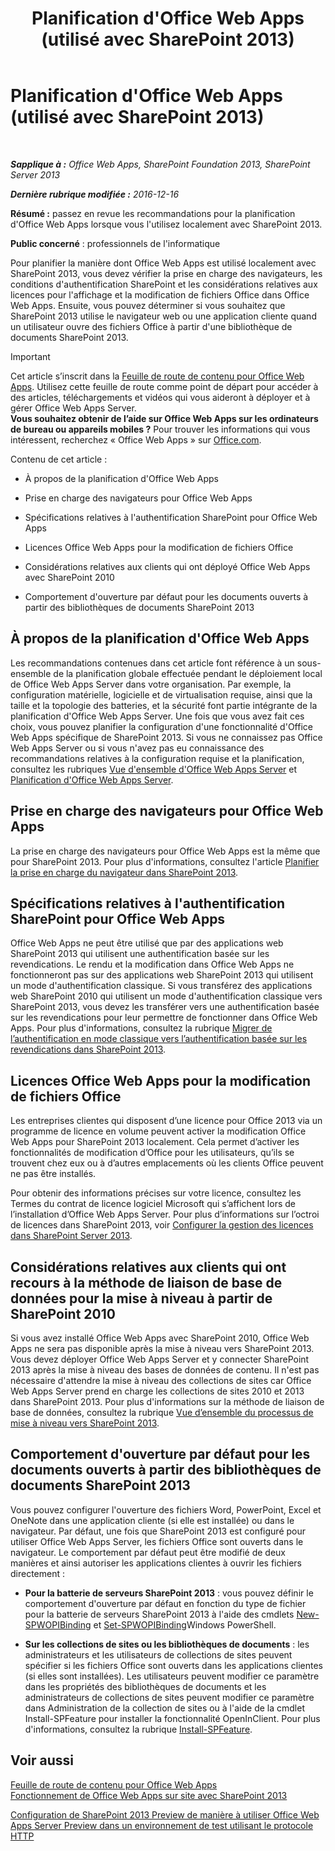 ﻿---
title: Planification d'Office Web Apps (utilisé avec SharePoint 2013)
TOCTitle: Planification d'Office Web Apps
ms:assetid: 3bd0a617-5f12-4a7e-bb75-b15c86c7e504
ms:mtpsurl: https://technet.microsoft.com/fr-fr/library/Ff431682(v=office.15)
ms:contentKeyID: 49645201
ms.date: 12/22/2017
mtps_version: v=office.15
ms.translationtype: HT
---

# Planification d'Office Web Apps (utilisé avec SharePoint 2013)

 

_**Sapplique à :** Office Web Apps, SharePoint Foundation 2013, SharePoint Server 2013_

_**Dernière rubrique modifiée :** 2016-12-16_

**Résumé :** passez en revue les recommandations pour la planification d'Office Web Apps lorsque vous l'utilisez localement avec SharePoint 2013.

**Public concerné** : professionnels de l'informatique

Pour planifier la manière dont Office Web Apps est utilisé localement avec SharePoint 2013, vous devez vérifier la prise en charge des navigateurs, les conditions d'authentification SharePoint et les considérations relatives aux licences pour l'affichage et la modification de fichiers Office dans Office Web Apps. Ensuite, vous pouvez déterminer si vous souhaitez que SharePoint 2013 utilise le navigateur web ou une application cliente quand un utilisateur ouvre des fichiers Office à partir d'une bibliothèque de documents SharePoint 2013.

> [!IMPORTANT]
> Cet article s’inscrit dans la <a href="content-roadmap-for-office-web-apps-server.md">Feuille de route de contenu pour Office Web Apps</a>. Utilisez cette feuille de route comme point de départ pour accéder à des articles, téléchargements et vidéos qui vous aideront à déployer et à gérer Office Web Apps Server.<br />
<strong>Vous souhaitez obtenir de l’aide sur Office Web Apps sur les ordinateurs de bureau ou appareils mobiles ?</strong> Pour trouver les informations qui vous intéressent, recherchez « Office Web Apps » sur <a href="http://go.microsoft.com/fwlink/p/?linkid=324961">Office.com</a>.


Contenu de cet article :

  - À propos de la planification d'Office Web Apps

  - Prise en charge des navigateurs pour Office Web Apps

  - Spécifications relatives à l'authentification SharePoint pour Office Web Apps

  - Licences Office Web Apps pour la modification de fichiers Office

  - Considérations relatives aux clients qui ont déployé Office Web Apps avec SharePoint 2010

  - Comportement d'ouverture par défaut pour les documents ouverts à partir des bibliothèques de documents SharePoint 2013

## À propos de la planification d'Office Web Apps

Les recommandations contenues dans cet article font référence à un sous-ensemble de la planification globale effectuée pendant le déploiement local de Office Web Apps Server dans votre organisation. Par exemple, la configuration matérielle, logicielle et de virtualisation requise, ainsi que la taille et la topologie des batteries, et la sécurité font partie intégrante de la planification d'Office Web Apps Server. Une fois que vous avez fait ces choix, vous pouvez planifier la configuration d'une fonctionnalité d'Office Web Apps spécifique de SharePoint 2013. Si vous ne connaissez pas Office Web Apps Server ou si vous n'avez pas eu connaissance des recommandations relatives à la configuration requise et la planification, consultez les rubriques [Vue d'ensemble d'Office Web Apps Server](office-web-apps-server-overview.md) et [Planification d'Office Web Apps Server](plan-office-web-apps-server.md).

## Prise en charge des navigateurs pour Office Web Apps

La prise en charge des navigateurs pour Office Web Apps est la même que pour SharePoint 2013. Pour plus d'informations, consultez l'article [Planifier la prise en charge du navigateur dans SharePoint 2013](https://technet.microsoft.com/fr-fr/library/cc263526\(v=office.15\)).

## Spécifications relatives à l'authentification SharePoint pour Office Web Apps

Office Web Apps ne peut être utilisé que par des applications web SharePoint 2013 qui utilisent une authentification basée sur les revendications. Le rendu et la modification dans Office Web Apps ne fonctionneront pas sur des applications web SharePoint 2013 qui utilisent un mode d'authentification classique. Si vous transférez des applications web SharePoint 2010 qui utilisent un mode d'authentification classique vers SharePoint 2013, vous devez les transférer vers une authentification basée sur les revendications pour leur permettre de fonctionner dans Office Web Apps. Pour plus d'informations, consultez la rubrique [Migrer de l’authentification en mode classique vers l’authentification basée sur les revendications dans SharePoint 2013](https://technet.microsoft.com/fr-fr/library/gg251985\(v=office.15\)).

## Licences Office Web Apps pour la modification de fichiers Office

Les entreprises clientes qui disposent d’une licence pour Office 2013 via un programme de licence en volume peuvent activer la modification Office Web Apps pour SharePoint 2013 localement. Cela permet d’activer les fonctionnalités de modification d’Office pour les utilisateurs, qu’ils se trouvent chez eux ou à d’autres emplacements où les clients Office peuvent ne pas être installés.

Pour obtenir des informations précises sur votre licence, consultez les Termes du contrat de licence logiciel Microsoft qui s’affichent lors de l’installation d’Office Web Apps Server. Pour plus d’informations sur l’octroi de licences dans SharePoint 2013, voir [Configurer la gestion des licences dans SharePoint Server 2013](https://technet.microsoft.com/fr-fr/library/jj219627\(v=office.15\)).

## Considérations relatives aux clients qui ont recours à la méthode de liaison de base de données pour la mise à niveau à partir de SharePoint 2010

Si vous avez installé Office Web Apps avec SharePoint 2010, Office Web Apps ne sera pas disponible après la mise à niveau vers SharePoint 2013. Vous devez déployer Office Web Apps Server et y connecter SharePoint 2013 après la mise à niveau des bases de données de contenu. Il n'est pas nécessaire d'attendre la mise à niveau des collections de sites car Office Web Apps Server prend en charge les collections de sites 2010 et 2013 dans SharePoint 2013. Pour plus d'informations sur la méthode de liaison de base de données, consultez la rubrique [Vue d’ensemble du processus de mise à niveau vers SharePoint 2013](https://technet.microsoft.com/fr-fr/library/cc262483\(v=office.15\)).

## Comportement d'ouverture par défaut pour les documents ouverts à partir des bibliothèques de documents SharePoint 2013

Vous pouvez configurer l'ouverture des fichiers Word, PowerPoint, Excel et OneNote dans une application cliente (si elle est installée) ou dans le navigateur. Par défaut, une fois que SharePoint 2013 est configuré pour utiliser Office Web Apps Server, les fichiers Office sont ouverts dans le navigateur. Le comportement par défaut peut être modifié de deux manières et ainsi autoriser les applications clientes à ouvrir les fichiers directement :

  - **Pour la batterie de serveurs SharePoint 2013** : vous pouvez définir le comportement d'ouverture par défaut en fonction du type de fichier pour la batterie de serveurs SharePoint 2013 à l'aide des cmdlets [New-SPWOPIBinding](https://docs.microsoft.com/en-us/powershell/module/sharepoint-server/New-SPWOPIBinding?view=sharepoint-ps) et [Set-SPWOPIBinding](https://docs.microsoft.com/en-us/powershell/module/sharepoint-server/Set-SPWOPIBinding?view=sharepoint-ps)Windows PowerShell.

  - **Sur les collections de sites ou les bibliothèques de documents** : les administrateurs et les utilisateurs de collections de sites peuvent spécifier si les fichiers Office sont ouverts dans les applications clientes (si elles sont installées). Les utilisateurs peuvent modifier ce paramètre dans les propriétés des bibliothèques de documents et les administrateurs de collections de sites peuvent modifier ce paramètre dans Administration de la collection de sites ou à l'aide de la cmdlet Install-SPFeature pour installer la fonctionnalité OpenInClient. Pour plus d'informations, consultez la rubrique [Install-SPFeature](https://technet.microsoft.com/fr-fr/library/ff607825\(v=office.15\)).

## Voir aussi


[Feuille de route de contenu pour Office Web Apps](content-roadmap-for-office-web-apps-server.md)  
[Fonctionnement de Office Web Apps sur site avec SharePoint 2013](how-office-web-apps-work-on-premises-with-sharepoint-2013.md)  


[Configuration de SharePoint 2013 Preview de manière à utiliser Office Web Apps Server Preview dans un environnement de test utilisant le protocole HTTP](configure-office-web-apps-for-sharepoint-2013.md)  
  

[](how-office-web-apps-work-on-premises-with-sharepoint-2013.md)

